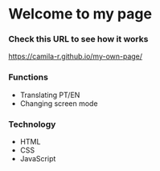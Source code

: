 # Welcome to my page


### Check this URL to see how it works
https://camila-r.github.io/my-own-page/


### Functions
- Translating PT/EN
- Changing screen mode


### Technology
- HTML
- CSS
- JavaScript